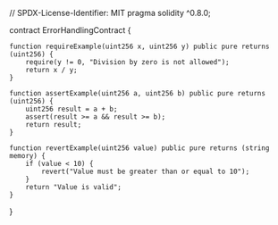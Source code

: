 // SPDX-License-Identifier: MIT
pragma solidity ^0.8.0;

contract ErrorHandlingContract {

    function requireExample(uint256 x, uint256 y) public pure returns (uint256) {
        require(y != 0, "Division by zero is not allowed");
        return x / y;
    }
    
    function assertExample(uint256 a, uint256 b) public pure returns (uint256) {
        uint256 result = a + b;
        assert(result >= a && result >= b);
        return result;
    }
    
    function revertExample(uint256 value) public pure returns (string memory) {
        if (value < 10) {
            revert("Value must be greater than or equal to 10");
        }
        return "Value is valid";
    }
}
